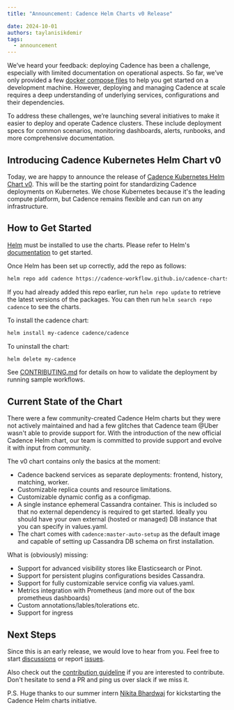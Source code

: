 ```yaml
---
title: "Announcement: Cadence Helm Charts v0 Release"

date: 2024-10-01
authors: taylanisikdemir
tags:
  - announcement
---
```

We’ve heard your feedback: deploying Cadence has been a challenge, especially with limited documentation on operational aspects. So far, we’ve only provided a few [docker compose files](https://github.com/cadence-workflow/cadence/tree/master/docker) to help you get started on a development machine. However, deploying and managing Cadence at scale requires a deep understanding of underlying services, configurations and their dependencies.

To address these challenges, we’re launching several initiatives to make it easier to deploy and operate Cadence clusters. These include deployment specs for common scenarios, monitoring dashboards, alerts, runbooks, and more comprehensive documentation.

<!-- truncate -->

## Introducing Cadence Kubernetes Helm Chart v0

Today, we are happy to announce the release of [Cadence Kubernetes Helm Chart v0](https://github.com/cadence-workflow/cadence-charts). This will be the starting point for standardizing Cadence deployments on Kubernetes. We chose Kubernetes because it's the leading compute platform, but Cadence remains flexible and can run on any infrastructure.

## How to Get Started

[Helm](https://helm.sh) must be installed to use the charts.  Please refer to Helm's [documentation](https://helm.sh/docs) to get started.

Once Helm has been set up correctly, add the repo as follows:

```bash
helm repo add cadence https://cadence-workflow.github.io/cadence-charts
```

If you had already added this repo earlier, run `helm repo update` to retrieve the latest versions of the packages.  You can then run `helm search repo cadence` to see the charts.

To install the cadence chart:
```bash
helm install my-cadence cadence/cadence
```

To uninstall the chart:
```bash
helm delete my-cadence
```

See [CONTRIBUTING.md](https://github.com/cadence-workflow/cadence-charts/blob/main/CONTRIBUTING.md) for details on how to validate the deployment by running sample workflows.

## Current State of the Chart

There were a few community-created Cadence Helm charts but they were not actively maintained and had a few glitches that Cadence team @Uber wasn't able to provide support for. With the introduction of the new official Cadence Helm chart, our team is committed to provide support and evolve it with input from community.

The v0 chart contains only the basics at the moment:
- Cadence backend services as separate deployments: frontend, history, matching, worker.
- Customizable replica counts and resource limitations.
- Customizable dynamic config as a configmap.
- A single instance ephemeral Cassandra container. This is included so that no external dependency is required to get started. Ideally you should have your own external (hosted or managed) DB instance that you can specify in values.yaml.
- The chart comes with `cadence:master-auto-setup` as the default image and capable of setting up Cassandra DB schema on first installation.

What is (obviously) missing:
- Support for advanced visibility stores like Elasticsearch or Pinot.
- Support for persistent plugins configurations besides Cassandra.
- Support for fully customizable service config via values.yaml.
- Metrics integration with Prometheus (and more out of the box prometheus dashboards)
- Custom annotations/lables/tolerations etc.
- Support for ingress


## Next Steps

Since this is an early release, we would love to hear from you. Feel free to start [discussions](https://github.com/cadence-workflow/cadence-charts/discussions) or report [issues](https://github.com/cadence-workflow/cadence-charts/issues).

Also check out the [contribution guideline](https://github.com/cadence-workflow/cadence-charts/blob/main/CONTRIBUTING.md) if you are interested to contribute. Don't hesitate to send a PR and ping us over slack if we miss it.

P.S. Huge thanks to our summer intern [Nikita Bhardwaj](https://github.com/nikitab7) for kickstarting the Cadence Helm charts initiative.
